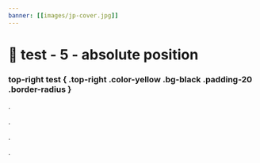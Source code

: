 ```yaml
---
banner: [[images/jp-cover.jpg]]
---
```

# 🧪 test - 5 - absolute position

### top-right test { .top-right .color-yellow .bg-black .padding-20 .border-radius }

.

.

.

.